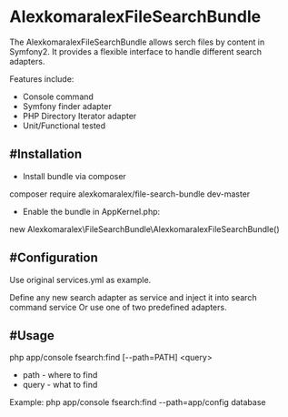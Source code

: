 
AlexkomaralexFileSearchBundle
=============

The AlexkomaralexFileSearchBundle allows serch files by content in Symfony2.
It provides a flexible interface to handle different search adapters.

Features include:

- Console command
- Symfony finder adapter
- PHP Directory Iterator adapter
- Unit/Functional tested


#Installation
------------

- Install bundle via composer
 
composer require alexkomaralex/file-search-bundle dev-master

- Enable the bundle in AppKernel.php:

new Alexkomaralex\FileSearchBundle\AlexkomaralexFileSearchBundle()



#Configuration
------------

Use original services.yml as example.

Define any new search adapter as service and inject it into search command service
Or use one of two predefined adapters.



#Usage
------------

php app/console fsearch:find [--path=PATH] \<query\> 

- path - where to find
- query - what to find

Example: php app/console fsearch:find --path=app/config database
